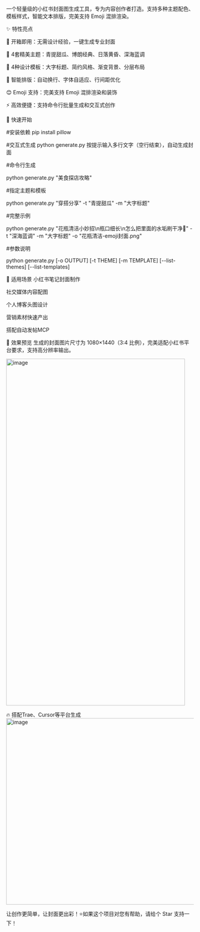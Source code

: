 一个轻量级的小红书封面图生成工具，专为内容创作者打造。支持多种主题配色、模板样式，智能文本排版，完美支持 Emoji 混排渲染。

✨ 特性亮点

🎯 开箱即用：无需设计经验，一键生成专业封面

🌈 4套精美主题：青提甜瓜、博朗经典、日落黄昏、深海蓝调

📐 4种设计模板：大字标题、简约风格、渐变背景、分层布局

🤖 智能排版：自动换行、字体自适应、行间距优化

😊 Emoji 支持：完美支持 Emoji 混排渲染和装饰

⚡ 高效便捷：支持命令行批量生成和交互式创作


🚀 快速开始

#安装依赖
pip install pillow

#交互式生成
python generate.py
按提示输入多行文字（空行结束），自动生成封面

#命令行生成

python generate.py "美食探店攻略"

#指定主题和模板

python generate.py "穿搭分享" -t "青提甜瓜" -m "大字标题"

#完整示例

python generate.py "花瓶清洁小妙招\n瓶口细长\n怎么把里面的水垢刷干净🎨" -t "深海蓝调" -m "大字标题" -o "花瓶清洁-emoji封面.png"

#参数说明

python generate.py [-o OUTPUT] [-t THEME] [-m TEMPLATE] [--list-themes] [--list-templates]

📱 适用场景
小红书笔记封面制作

社交媒体内容配图

个人博客头图设计

营销素材快速产出

搭配自动发帖MCP

🎨 效果预览
生成的封面图片尺寸为 1080×1440（3:4 比例），完美适配小红书平台要求，支持高分辨率输出。

<img width="480" height="930" alt="image" src="https://github.com/user-attachments/assets/273007a7-7157-452f-af8d-4f4b384fdc7f" />


🔥 搭配Trae、Cursor等平台生成
<img width="900" height="500" alt="image" src="https://github.com/user-attachments/assets/673db4c2-bf6b-4305-80f9-f68aafbd1c0d" />



让创作更简单，让封面更出彩！⭐如果这个项目对您有帮助，请给个 Star 支持一下！



